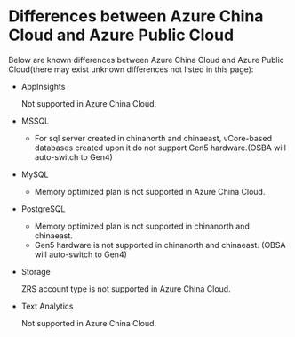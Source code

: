 # Differences between Azure China Cloud and Azure Public Cloud

Below are known differences between Azure China Cloud and Azure Public Cloud(there may exist unknown differences not listed in this page):

- AppInsights

  Not supported in Azure China Cloud.

- MSSQL

  - For sql server created in chinanorth and chinaeast, vCore-based databases created upon it do not support Gen5 hardware.(OSBA will auto-switch to Gen4)

- MySQL

  - Memory optimized plan is not supported in Azure China Cloud.

- PostgreSQL

  - Memory optimized plan is not supported in chinanorth and chinaeast.
  - Gen5 hardware is not supported in chinanorth and chinaeast. (OBSA will auto-switch to Gen4)

- Storage

  ZRS account type is not supported in Azure China Cloud.

- Text Analytics

  Not supported in Azure China Cloud.